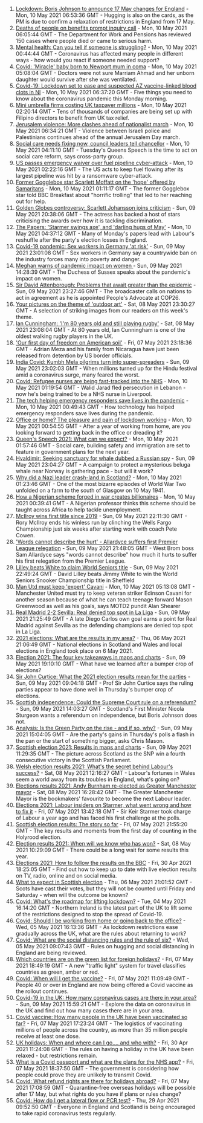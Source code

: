 1. [Lockdown: Boris Johnson to announce 17 May changes for England](https://www.bbc.co.uk/news/uk-57050860) - Mon, 10 May 2021 06:53:36 GMT - Hugging is also on the cards, as the PM is due to confirm a relaxation of restrictions in England from 17 May.
2. [Deaths of people on benefits prompt inquiry call](https://www.bbc.co.uk/news/uk-56819727) - Mon, 10 May 2021 06:05:44 GMT - The Department for Work and Pensions has reviewed 150 cases where people died or came to serious harm.
3. [Mental health: Can you tell if someone is struggling?](https://www.bbc.co.uk/news/health-57013126) - Mon, 10 May 2021 00:44:44 GMT - Coronavirus has affected many people in different ways - how would you react if someone needed support?
4. [Covid: 'Miracle' baby born to Newport mum in coma](https://www.bbc.co.uk/news/uk-wales-57047998) - Mon, 10 May 2021 05:08:04 GMT - Doctors were not sure Marriam Ahmad and her unborn daughter would survive after she was ventilated.
5. [Covid-19: Lockdown set to ease and suspected AZ vaccine-linked blood clots in NI](https://www.bbc.co.uk/news/uk-57051632) - Mon, 10 May 2021 06:37:20 GMT - Five things you need to know about the coronavirus pandemic this Monday morning.
6. [Mini umbrella firms costing UK taxpayer millions](https://www.bbc.co.uk/news/uk-57021128) - Mon, 10 May 2021 02:20:14 GMT - Tens of thousands of companies are being set up with Filipino directors to benefit from UK tax relief.
7. [Jerusalem violence: More clashes ahead of nationalist march](https://www.bbc.co.uk/news/world-middle-east-57053074) - Mon, 10 May 2021 06:34:21 GMT - Violence between Israeli police and Palestinians continues ahead of the annual Jerusalem Day march.
8. [Social care needs fixing now, council leaders tell chancellor](https://www.bbc.co.uk/news/uk-57025195) - Mon, 10 May 2021 04:11:10 GMT - Tuesday's Queens Speech is the time to act on social care reform, says cross-party group.
9. [US passes emergency waiver over fuel pipeline cyber-attack](https://www.bbc.co.uk/news/business-57050690) - Mon, 10 May 2021 02:22:16 GMT - The US acts to keep fuel flowing after its largest pipeline was hit by a ransomware cyber-attack.
10. [Former Gogglebox star Scarlett Moffatt on the 'hope' offered by Samaritans](https://www.bbc.co.uk/news/uk-57030285) - Mon, 10 May 2021 01:11:17 GMT - The former Gogglebox star told BBC Breakfast about "horrific trolling" that led to her reaching out for help.
11. [Golden Globes controversy: Scarlett Johansson joins criticism](https://www.bbc.co.uk/news/world-us-canada-57049645) - Sun, 09 May 2021 20:38:06 GMT - The actress has backed a host of stars criticising the awards over how it is tackling discrimination.
12. [The Papers: 'Starmer swings axe', and 'darling hugs of May'](https://www.bbc.co.uk/news/blogs-the-papers-57052281) - Mon, 10 May 2021 04:37:12 GMT - Many of Monday's papers lead with Labour's reshuffle after the party's election losses in England.
13. [Covid-19 pandemic: Sex workers in Germany 'at risk'](https://www.bbc.co.uk/news/world-europe-57029723) - Sun, 09 May 2021 23:01:08 GMT - Sex workers in Germany say a countrywide ban on the industry forces many into poverty and danger.
14. [Meghan warns of pandemic impact on women ](https://www.bbc.co.uk/news/world-57047169) - Sun, 09 May 2021 14:28:39 GMT - The Duchess of Sussex speaks about the pandemic's impact on women.
15. [Sir David Attenborough: Problems that await greater than the epidemic](https://www.bbc.co.uk/news/57050259) - Sun, 09 May 2021 23:27:46 GMT - The broadcaster calls on nations to act in agreement as he is appointed People's Advocate at COP26.
16. [Your pictures on the theme of 'outdoor art'](https://www.bbc.co.uk/news/in-pictures-57023047) - Sat, 08 May 2021 23:30:27 GMT - A selection of striking images from our readers on this week's theme.
17. [Ian Cunningham: 'I'm 80 years old and still playing rugby'](https://www.bbc.co.uk/news/uk-northern-ireland-57013207) - Sat, 08 May 2021 23:08:04 GMT - At 80 years old, Ian Cunningham is one of the oldest walking rugby players in the UK.
18. ['Our first day of freedom on American soil'](https://www.bbc.co.uk/news/world-us-canada-57022918) - Fri, 07 May 2021 23:18:36 GMT - Adrian Meza and his family from Nicaragua have just been released from detention by US border officials.
19. [India Covid: Kumbh Mela pilgrims turn into super-spreaders](https://www.bbc.co.uk/news/world-asia-india-57005563) - Sun, 09 May 2021 23:02:03 GMT - When millions turned up for the Hindu festival amid a coronavirus surge, many feared the worst.
20. [Covid: Refugee nurses are being fast-tracked into the NHS](https://www.bbc.co.uk/news/uk-56936400) - Mon, 10 May 2021 01:19:54 GMT - Walid Jarad fled persecution in Lebanon - now he's being trained to be a NHS nurse in Liverpool.
21. [The tech helping emergency responders save lives in the pandemic](https://www.bbc.co.uk/news/business-56741003) - Mon, 10 May 2021 00:49:43 GMT - How technology has helped emergency responders save lives during the pandemic.
22. [Office or home? The pleasure and pain of lockdown working](https://www.bbc.co.uk/news/business-57010911) - Mon, 10 May 2021 00:54:55 GMT - After a year of working from home, are you looking forward to getting back in the office or dreading it?
23. [Queen's Speech 2021: What can we expect?](https://www.bbc.co.uk/news/uk-politics-56987630) - Mon, 10 May 2021 01:57:46 GMT - Social care, building safety and immigration are set to feature in government plans for the next year.
24. [Hvaldimir: Seeking sanctuary for whale dubbed a Russian spy](https://www.bbc.co.uk/news/world-europe-56956365) - Sun, 09 May 2021 23:04:27 GMT - A campaign to protect a mysterious beluga whale near Norway is gathering pace - but will it work?
25. [Why did a Nazi leader crash-land in Scotland?](https://www.bbc.co.uk/news/uk-scotland-56908183) - Mon, 10 May 2021 01:23:46 GMT - One of the most bizarre episodes of World War Two unfolded on a farm to the south of Glasgow on 10 May 1941.
26. [How a Nigerian scheme forged in war creates billionaires](https://www.bbc.co.uk/news/world-africa-56985304) - Mon, 10 May 2021 00:39:41 GMT - A Nigerian professor thinks this scheme should be taught across Africa to help tackle unemployment.
27. [McIlroy wins first title since 2019](https://www.bbc.co.uk/sport/golf/57051018) - Sun, 09 May 2021 22:11:30 GMT - Rory McIlroy ends his winless run by clinching the Wells Fargo Championship just six weeks after starting work with coach Pete Cowen.
28. ['Words cannot describe the hurt' - Allardyce suffers first Premier League relegation](https://www.bbc.co.uk/sport/football/57052270) - Sun, 09 May 2021 21:48:05 GMT - West Brom boss Sam Allardyce says "words cannot describe" how much it hurts to suffer his first relegation from the Premier League.
29. [Lilley beats White to claim World Seniors title](https://www.bbc.co.uk/sport/snooker/57052279) - Sun, 09 May 2021 22:49:24 GMT - David Lilley beats Jimmy White to win the World Seniors Snooker Championship title in Sheffield
30. [Man Utd must keep 'expert' Cavani](https://www.bbc.co.uk/sport/football/57050701) - Mon, 10 May 2021 05:13:08 GMT - Manchester United must try to keep veteran striker Edinson Cavani for another season because of what he can teach teenage forward Mason Greenwood as well as his goals, says MOTD2 pundit Alan Shearer
31. [Real Madrid 2-2 Sevilla: Real denied top spot in La Liga](https://www.bbc.co.uk/sport/football/57052068) - Sun, 09 May 2021 21:25:49 GMT - A late Diego Carlos own goal earns a point for Real Madrid against Sevilla as the defending champions are denied top spot in La Liga.
32. [2021 elections: What are the results in my area?](https://www.bbc.co.uk/news/56129210) - Thu, 06 May 2021 21:06:49 GMT - National elections in Scotland and Wales and local elections in England took place on 6 May 2021.
33. [Election 2021: The four key takeaways in maps and charts](https://www.bbc.co.uk/news/uk-politics-57031010) - Sun, 09 May 2021 19:10:10 GMT - What have we learned after a bumper crop of elections?
34. [Sir John Curtice: What the 2021 election results mean for the parties](https://www.bbc.co.uk/news/uk-politics-57040175) - Sun, 09 May 2021 09:04:18 GMT - Prof Sir John Curtice says the ruling parties appear to have done well in Thursday's bumper crop of elections.
35. [Scottish independence: Could the Supreme Court rule on a referendum?](https://www.bbc.co.uk/news/uk-scotland-scotland-politics-57047898) - Sun, 09 May 2021 14:03:27 GMT - Scotland's First Minister Nicola Sturgeon wants a referendum on independence, but Boris Johnson does not.
36. [Analysis: Is the Green Party on the rise - and if so, why?](https://www.bbc.co.uk/news/uk-politics-57048811) - Sun, 09 May 2021 15:04:05 GMT - Are the party's gains in Thursday's polls a flash in the pan or the start of something bigger, asks Chris Mason.
37. [Scottish election 2021: Results in maps and charts](https://www.bbc.co.uk/news/uk-scotland-scotland-politics-57028315) - Sun, 09 May 2021 11:29:35 GMT - The picture across Scotland as the SNP win a fourth consecutive victory in the Scottish Parliament.
38. [Welsh election results 2021: What's the secret behind Labour's success?](https://www.bbc.co.uk/news/uk-wales-politics-57037388) - Sat, 08 May 2021 12:16:27 GMT - Labour's fortunes in Wales seem a world away from its troubles in England, what's going on?
39. [Elections results 2021: Andy Burnham re-elected as Greater Manchester mayor](https://www.bbc.co.uk/news/uk-england-manchester-57037359) - Sat, 08 May 2021 16:28:42 GMT - The Greater Manchester Mayor is the bookmakers' favourite to become the next Labour leader.
40. [Elections 2021: Labour insiders on Starmer, what went wrong and how to fix it](https://www.bbc.co.uk/news/uk-politics-57024995) - Fri, 07 May 2021 13:42:18 GMT - Sir Keir Starmer took charge of Labour a year ago and has faced his first challenge at the polls.
41. [Scottish election results: The story so far](https://www.bbc.co.uk/news/uk-scotland-scotland-politics-57033767) - Fri, 07 May 2021 21:55:20 GMT - The key results and moments from the first day of counting in the Holyrood election.
42. [Election results 2021: When will we know who has won?](https://www.bbc.co.uk/news/uk-politics-56581106) - Sat, 08 May 2021 10:29:09 GMT - There could be a long wait for some results this year.
43. [Elections 2021: How to follow the results on the BBC](https://www.bbc.co.uk/news/uk-politics-56930132) - Fri, 30 Apr 2021 18:25:05 GMT - Find out how to keep up to date with live election results on TV, radio, online and on social media.
44. [What to expect in Scottish election](https://www.bbc.co.uk/news/uk-scotland-scotland-politics-56972971) - Thu, 06 May 2021 21:01:52 GMT - Scots have cast their votes, but they will not be counted until Friday and Saturday - when will the outcome be known?
45. [Covid: What's the roadmap for lifting lockdown?](https://www.bbc.co.uk/news/explainers-52530518) - Tue, 04 May 2021 16:14:20 GMT - Northern Ireland is the latest part of the UK to lift some of the restrictions designed to stop the spread of Covid-19.
46. [Covid: Should I be working from home or going back to the office?](https://www.bbc.co.uk/news/business-52567567) - Wed, 05 May 2021 16:13:36 GMT - As lockdown restrictions ease gradually across the UK, what are the rules about returning to work?
47. [Covid: What are the social distancing rules and the rule of six?](https://www.bbc.co.uk/news/uk-51506729) - Wed, 05 May 2021 09:07:43 GMT - Rules on hugging and social distancing in England are being reviewed.
48. [Which countries are on the green list for foreign holidays?](https://www.bbc.co.uk/news/explainers-52544307) - Fri, 07 May 2021 18:49:19 GMT - A new "traffic light" system for travel classifies countries as green, amber or red.
49. [Covid: When will I get the vaccine?](https://www.bbc.co.uk/news/health-55045639) - Fri, 07 May 2021 11:09:49 GMT - People 40 or over in England are now being offered a Covid vaccine as the rollout continues.
50. [Covid-19 in the UK: How many coronavirus cases are there in your area?](https://www.bbc.co.uk/news/uk-51768274) - Sun, 09 May 2021 15:59:21 GMT - Explore the data on coronavirus in the UK and find out how many cases there are in your area.
51. [Covid vaccine: How many people in the UK have been vaccinated so far?](https://www.bbc.co.uk/news/health-55274833) - Fri, 07 May 2021 17:23:24 GMT - The logistics of vaccinating millions of people across the country, as more than 35 million people receive at least one dose.
52. [UK holidays: When and where can I go.... and who with?](https://www.bbc.co.uk/news/explainers-52646738) - Fri, 30 Apr 2021 11:24:08 GMT - The rules on having a holiday in the UK have been relaxed - but restrictions remain.
53. [What is a Covid passport and what are the plans for the NHS app?](https://www.bbc.co.uk/news/explainers-55718553) - Fri, 07 May 2021 18:37:50 GMT - The government is considering how people could prove they are unlikely to transmit Covid.
54. [Covid: What refund rights are there for holidays abroad?](https://www.bbc.co.uk/news/business-51615412) - Fri, 07 May 2021 17:08:59 GMT - Quarantine-free overseas holidays will be possible after 17 May, but what rights do you have if plans or rules change?
55. [Covid: How do I get a lateral flow or PCR test?](https://www.bbc.co.uk/news/health-51943612) - Thu, 29 Apr 2021 09:52:50 GMT - Everyone in England and Scotland is being encouraged to take rapid coronavirus tests regularly.
